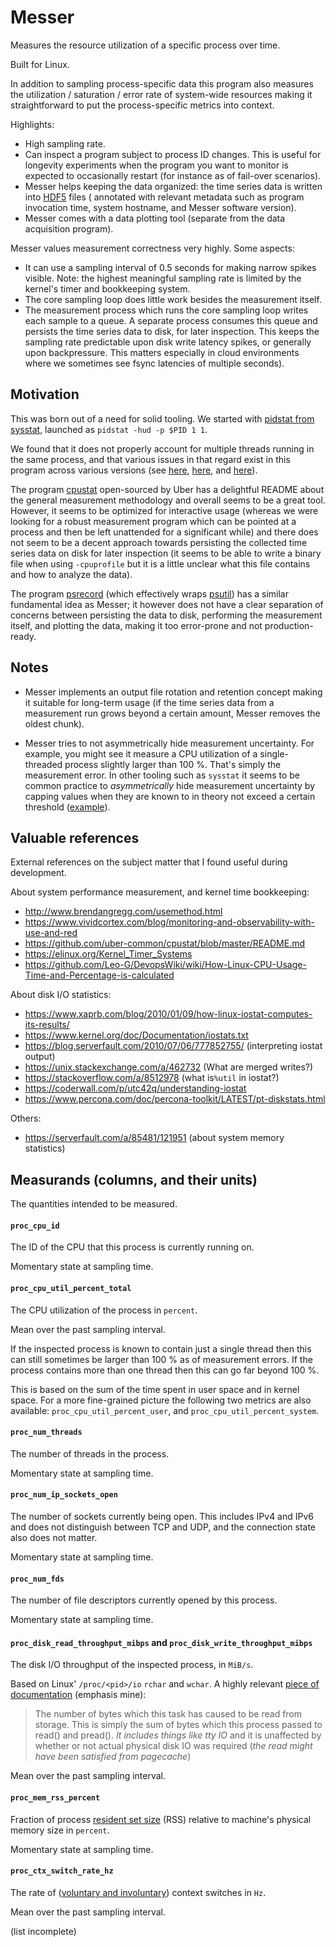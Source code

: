 # Messer

Measures the resource utilization of a specific process over time.

Built for Linux.

In addition to sampling process-specific data this program also measures the
utilization / saturation / error rate of system-wide resources making it
straightforward to put the process-specific metrics into context.

Highlights:

- High sampling rate.
- Can inspect a program subject to process ID changes. This is useful for
  longevity experiments when the program you want to monitor is expected to
  occasionally restart (for instance as of fail-over scenarios).
- Messer helps keeping the data organized: the time series data is written into
  [HDF5](https://en.wikipedia.org/wiki/Hierarchical_Data_Format) files (
  annotated with relevant metadata such as program invocation time, system
  hostname, and Messer software version).
- Messer comes with a data plotting tool (separate from the data acquisition
  program).

Messer values measurement correctness very highly. Some aspects:

- It can use a sampling interval of 0.5 seconds for making narrow spikes
  visible. Note: the highest meaningful sampling rate is limited by the kernel's
  timer and bookkeeping system.
- The core sampling loop does little work besides the measurement itself.
- The measurement process which runs the core sampling loop writes each sample
  to a queue. A separate process consumes this queue and persists the time
  series data to disk, for later inspection. This keeps the sampling rate
  predictable upon disk write latency spikes, or generally upon backpressure.
  This matters especially in cloud environments where we sometimes see fsync
  latencies of multiple seconds).


## Motivation

This was born out of a need for solid tooling. We started with [pidstat from
sysstat](https://github.com/sysstat/sysstat/blob/master/pidstat.c), launched as
`pidstat -hud -p $PID 1 1`.

We found that it does not properly account for multiple threads running in the
same process, and that various issues in that regard exist in this program
across various versions (see
[here](https://github.com/sysstat/sysstat/issues/73#issuecomment-349946051),
[here](https://github.com/sysstat/sysstat/commit/52977c479), and
[here](https://github.com/sysstat/sysstat/commit/a63e87996)).

The program [cpustat](https://github.com/uber-common/cpustat) open-sourced by
Uber has a delightful README about the general measurement methodology and
overall seems to be a great tool. However, it seems to be optimized for
interactive usage (whereas we were looking for a robust measurement program
which can be pointed at a process and then be left unattended for a significant
while) and there does not seem to be a decent approach towards persisting the
collected time series data on disk for later inspection (it seems to be able to
write a binary file when using `-cpuprofile` but it is a little unclear what
this file contains and how to analyze the data).

The program [psrecord](https://github.com/astrofrog/psrecord) (which effectively
wraps [psutil](https://psutil.readthedocs.io/en/latest/)) has a similar
fundamental idea as Messer; it however does not have a clear separation of
concerns between persisting the data to disk, performing the measurement itself,
and plotting the data, making it too error-prone and not production-ready.

## Notes

- Messer implements an output file rotation and retention concept making it
  suitable for long-term usage (if the time series data from a measurement run
  grows beyond a certain amount, Messer removes the oldest chunk).

- Messer tries to not asymmetrically hide measurement uncertainty. For example,
  you might see it measure a CPU utilization of a single-threaded process
  slightly larger than 100 %. That's simply the measurement error. In other
  tooling such as `sysstat` it seems to be common practice to _asymmetrically_
  hide measurement uncertainty by capping values when they are known to in
  theory not exceed a certain threshold
  ([example](https://github.com/sysstat/sysstat/commit/52977c479d3de1cb2535f896273d518326c26722)).


## Valuable references

External references on the subject matter that I found useful during
development.

About system performance measurement, and kernel time bookkeeping:

- http://www.brendangregg.com/usemethod.html
- https://www.vividcortex.com/blog/monitoring-and-observability-with-use-and-red
- https://github.com/uber-common/cpustat/blob/master/README.md
- https://elinux.org/Kernel_Timer_Systems
- https://github.com/Leo-G/DevopsWiki/wiki/How-Linux-CPU-Usage-Time-and-Percentage-is-calculated

About disk I/O statistics:

- https://www.xaprb.com/blog/2010/01/09/how-linux-iostat-computes-its-results/
- https://www.kernel.org/doc/Documentation/iostats.txt
- https://blog.serverfault.com/2010/07/06/777852755/ (interpreting iostat output)
- https://unix.stackexchange.com/a/462732 (What are merged writes?)
- https://stackoverflow.com/a/8512978 (what is`%util` in iostat?)
- https://coderwall.com/p/utc42q/understanding-iostat
- https://www.percona.com/doc/percona-toolkit/LATEST/pt-diskstats.html

Others:

- https://serverfault.com/a/85481/121951 (about system memory statistics)


## Measurands (columns, and their units)

The quantities intended to be measured.


#### `proc_cpu_id`

The ID of the CPU that this process is currently running on.

Momentary state at sampling time.


#### `proc_cpu_util_percent_total`

The CPU utilization of the process in `percent`.

Mean over the past sampling interval.

If the inspected process is known to contain just a single thread then
this can still sometimes be larger than 100 % as of measurement errors. If the
process contains more than one thread then this can go far beyond 100 %.

This is based on the sum of the time spent in user space and in kernel space.
For a more fine-grained picture the following two metrics are also available:
`proc_cpu_util_percent_user`, and `proc_cpu_util_percent_system`.


#### `proc_num_threads`

The number of threads in the process.

Momentary state at sampling time.


#### `proc_num_ip_sockets_open`

The number of sockets currently being open. This includes IPv4 and IPv6 and does
not distinguish between TCP and UDP, and the connection state also does not
matter.

Momentary state at sampling time.


#### `proc_num_fds`

The number of file descriptors currently opened by this process.

Momentary state at sampling time.


#### `proc_disk_read_throughput_mibps` and `proc_disk_write_throughput_mibps`

The disk I/O throughput of the inspected process, in `MiB/s`.

Based on Linux' `/proc/<pid>/io` `rchar` and `wchar`. A highly relevant
[piece of documentation](https://git.kernel.org/pub/scm/linux/kernel/git/torvalds/linux.git/tree/Documentation/filesystems/proc.txt) (emphasis mine):

> The number of bytes which this task has caused to be read from storage. This
> is simply the sum of bytes which this process passed to read() and pread().
> *It includes things like tty IO* and it is unaffected by whether or not actual
> physical disk IO was required (*the read might have been satisfied from
> pagecache*)

Mean over the past sampling interval.


#### `proc_mem_rss_percent`

Fraction of process [resident set size](https://stackoverflow.com/a/21049737)
(RSS) relative to machine's physical memory size in `percent`.

Momentary state at sampling time.


#### `proc_ctx_switch_rate_hz`

The rate of ([voluntary and
involuntary](https://unix.stackexchange.com/a/442991)) context switches in `Hz`.

Mean over the past sampling interval.


(list incomplete)